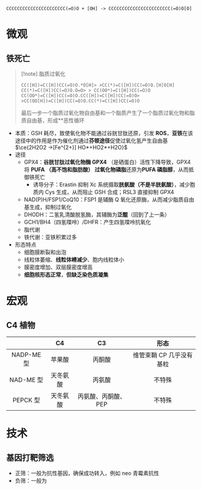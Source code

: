 ```smiles
CCCCCCCCCCCCCCCCCCCCCC(=O)O + [OH] -> CCCCCCCCCCCCCCCCCCCCCCC(=O)O[O]
```

# 微观
## 铁死亡

>[!note] 脂质过氧化
>
> ```smiles
> CC([H])=C([H])CC(=O)O.*O[H]> >CC(*)=C([H])CC(=O)O.[H]O[H]
> CC(*)=C([H])CC(=O)O.O=O> > CC(OO*)=C([H])CC(=O)O
> CC(OO*)=C([H])CC(=O)O.CC([H])=C([H])CC(=O)O> >CC(OO[H])=C([H])CC(=O)O.CC(*)=C([H])CC(=O)O
> ```
> 最后一步一个脂质过氧化物自由基和一个脂质产生了一个脂质过氧化物和脂质自由基，形成**恶性循环

- 本质：GSH 耗尽，致使氧化物不能通过谷胱甘肽还原，引发 **ROS**，**亚铁**在该途径中的作用是作为催化剂通过**芬顿途径**促使过氧化氢产生自由基 $\ce{2H2O2 ->[Fe^{2+}] HO*+HO2*+H2O}$
- 途径
	- GPX4：**谷胱甘肽过氧化物酶 GPX4** （是硒蛋白）活性下降导致，GPX4 将 **PUFA （高不饱和脂肪酸） 过氧化物磷脂**还原为**PUFA 磷脂醇**，从而抵御铁死亡
		- 诱导分子：Erastin 抑制 Xc 系统摄取**胱氨酸（不是半胱氨酸）**，减少胞质内 Cys 生成，从而阻止 GSH 合成；RSL3 直接抑制 GPX4
	- NAD(P)H/FSP1/CoQ10：FSP1 是辅酶 Q 氧化还原酶，从而减少脂质自由基生成，抑制过氧化
	- DHODH：二氢乳清酸脱氢酶，其辅酶为**泛醌**（回到了上一条）
	- GCH1/BH4（四氢喋呤）/DHFR：产生四氢喋呤抗氧化
	- 脂代谢
	- 铁代谢：亚铁积累过多
- 形态特点
	- 细胞膜断裂和出泡
	- 线粒体萎缩、**线粒体嵴减少**、胞内线粒体小
	- 膜密度增加、双层膜密度增高
	- **细胞核形态正常**，**但缺乏染色质凝集**
# 宏观
## C4 植物

|           |  C4  |     C3      |       形态       |
| :-------: | :--: | :---------: | :------------: |
| NADP-ME 型 | 苹果酸  |     丙酮酸     | 维管束鞘 CP 几乎没有基粒 |
| NAD-ME 型  | 天冬氨酸 |     丙氨酸     |      不特殊       |
|  PEPCK 型  | 天冬氨酸 | 丙氨酸、丙酮酸、PEP |      不特殊       |
# 技术
## 基因打靶筛选
- 正筛：一般为抗性基因，确保成功转入，例如 neo 青霉素抗性
- 负筛：一般为